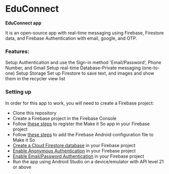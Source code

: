 # EduConnect
**EduConnect app**

It is an open-source app with real-time messaging using Firebase, Firestore data, and Firebase Authentication with email, google, and OTP.

### Features:
Setup Authentication and use the Sign-in method 'Email/Password', Phone Number, and Gmail
Setup real-time Database-Private messaging (one-to-one)
Setup Storage
Set up Firestore to save text, and images and show them in the recycler view list

### Setting up
In order for this app to work, you will need to create a Firebase project:

* Clone this repository
* Create a Firebase project in the Firebase Console
* Follow [these steps](https://firebase.google.com/docs/android/setup#register-app) to register the Make it So app in your Firebase project
* Follow [these steps](https://firebase.google.com/docs/android/setup#add-config-file) to add the Firebase Android configuration file to Make it So
* [Create a Cloud Firestore database](https://firebase.google.com/docs/firestore/quickstart#create) in your Firebase project
* [Enable Anonymous Authentication](https://firebase.google.com/docs/auth/android/anonymous-auth#before-you-begin) in your Firebase project
* [Enable Email/Password Authentication](https://firebase.google.com/docs/auth/android/password-auth#before_you_begin) in your Firebase project
* Run the app using Android Studio on a device/emulator with API level 21 or above
